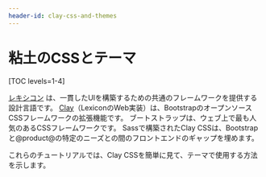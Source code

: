 ```yaml
---
header-id: clay-css-and-themes
---
```


# 粘土のCSSとテーマ

[TOC levels=1-4]

[レキシコン](https://lexicondesign.io/) は、一貫したUIを構築するための共通のフレームワークを提供する設計言語です。 [Clay](https://claycss.com/)（LexiconのWeb実装）は、BootstrapのオープンソースCSSフレームワークの拡張機能です。 ブートストラップは、ウェブ上で最も人気のあるCSSフレームワークです。 Sassで構築されたClay CSSは、Bootstrapと@product@の特定のニーズとの間のフロントエンドのギャップを埋めます。

これらのチュートリアルでは、Clay CSSを簡単に見て、テーマで使用する方法を示します。
